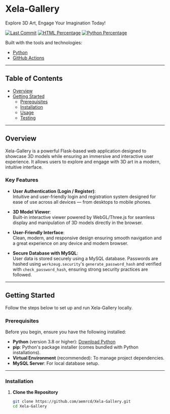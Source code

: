 # Xela-Gallery

Explore 3D Art, Engage Your Imagination Today!

[![Last Commit](https://img.shields.io/github/last-commit/aemrcd/Xela-Gallery)](https://github.com/aemrcd/Xela-Gallery/commits/main) 
[![HTML Percentage](https://img.shields.io/badge/html-60.6%25-blue)](https://github.com/aemrcd/Xela-Gallery) 
[![Python Percentage](https://img.shields.io/badge/python-39.4%25-yellow)](https://github.com/aemrcd/Xela-Gallery) 


Built with the tools and technologies:
- [Python](https://www.python.org/) 
- [GitHub Actions](https://github.com/features/actions) 

---

## Table of Contents

- [Overview](#overview)
- [Getting Started](#getting-started)
  - [Prerequisites](#prerequisites)
  - [Installation](#installation)
  - [Usage](#usage)
  - [Testing](#testing)

---

## Overview

Xela-Gallery is a powerful Flask-based web application designed to showcase 3D models while ensuring an immersive and interactive user experience. It allows users to explore and engage with 3D art in a modern, intuitive interface.

### Key Features

- **User Authentication (Login / Register)**:  
  Intuitive and user-friendly login and registration system designed for ease of use across all devices — from desktops to mobile phones.

- **3D Model Viewer**:  
  Built-in interactive viewer powered by WebGL/Three.js for seamless display and manipulation of 3D models directly in the browser.

- **User-Friendly Interface**:  
  Clean, modern, and responsive design ensuring smooth navigation and a great experience on any device and modern browser.

- **Secure Database with MySQL**:  
  User data is stored securely using a MySQL database. Passwords are hashed using `werkzeug.security`'s `generate_password_hash` and verified with `check_password_hash`, ensuring strong security practices are followed.

---

## Getting Started

Follow the steps below to set up and run Xela-Gallery locally.

### Prerequisites

Before you begin, ensure you have the following installed:

- **Python** (version 3.8 or higher): [Download Python](https://www.python.org/downloads/) 
- **pip**: Python's package installer (comes bundled with Python installations).
- **Virtual Environment** (recommended): To manage project dependencies.
- **MySQL Server**: For local database setup.

---

### Installation

1. **Clone the Repository**

   ```bash
   git clone https://github.com/aemrcd/Xela-Gallery.git 
   cd Xela-Gallery
